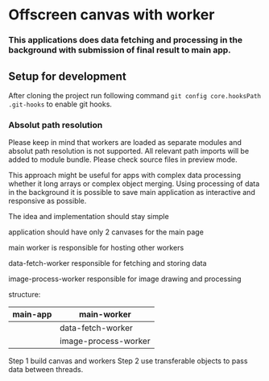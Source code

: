 # Offscreen canvas with worker

### This applications does data fetching and processing in the background with submission of final result to main app.

## Setup for development

After cloning the project run following command `git config core.hooksPath .git-hooks` to enable git hooks.


### Absolut path resolution

Please keep in mind that workers are loaded as separate modules and absolut path resolution is not supported.
All relevant path imports will be added to module bundle. 
Please check source files in preview mode.

This approach might be useful for apps with complex data processing whether it long arrays or complex object merging.
Using processing of data in the background it is possible to save main application as interactive and responsive as possible.

The idea and implementation should stay simple

application should have only 2 canvases for the main page

main worker is responsible for hosting other workers

data-fetch-worker responsible for fetching and storing data

image-process-worker responsible for image drawing and processing

structure:

| main-app  | main-worker          |
|-----------|----------------------|
|           | data-fetch-worker    |
|           | image-process-worker |


Step 1 build canvas and workers 
Step 2 use transferable objects to pass data between threads.
